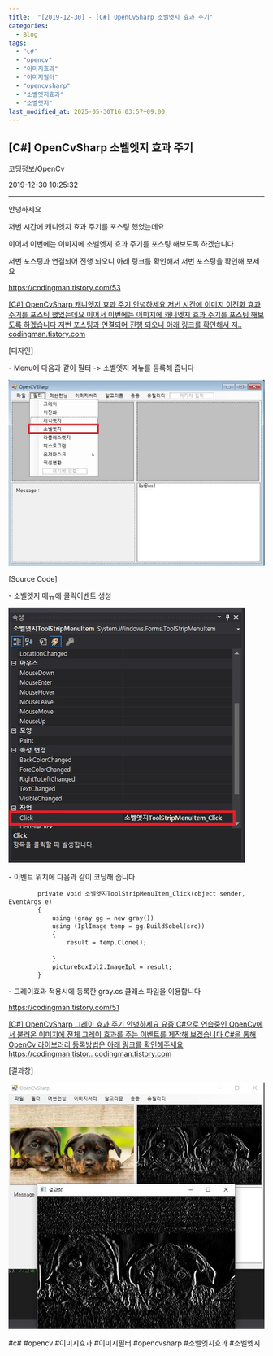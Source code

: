 ```yaml
---
title:  "[2019-12-30] - [C#] OpenCvSharp 소벨엣지 효과 주기"
categories:
  - Blog
tags:
  - "c#"
  - "opencv"
  - "이미지효과"
  - "이미지필터"
  - "opencvsharp"
  - "소벨엣지효과"
  - "소벨엣지"
last_modified_at: 2025-05-30T16:03:57+09:00
---
```


## [C#] OpenCvSharp 소벨엣지 효과 주기

코딩정보/OpenCv

2019-12-30 10:25:32

* * *

안녕하세요

저번 시간에 캐니엣지 효과 주기를 포스팅 했었는데요

이어서 이번에는 이미지에 소벨엣지 효과 주기를 포스팅 해보도록 하겠습니다

저번 포스팅과 연결되어 진행 되오니 아래 링크를 확인해서 저번 포스팅을 확인해 보세요

<https://codingman.tistory.com/53>

[ [C#] OpenCvSharp 캐니엣지 효과 주기 안녕하세요 저번 시간에 이미지 이진화 효과 주기를 포스팅 했었는데요 이어서 이번에는
이미지에 캐니엣지 효과 주기를 포스팅 해보도록 하겠습니다 저번 포스팅과 연결되어 진행 되오니 아래 링크를 확인해서 저..
codingman.tistory.com ](https://codingman.tistory.com/53)

[디자인]

\- Menu에 다음과 같이 필터 -> 소벨엣지 메뉴를 등록해 줍니다

![](/assets/images/c_opencvsharp_소벨엣지_효과_주기/img.jpg)

[Source Code]

\- 소벨엣지 메뉴에 클릭이벤트 생성

![](/assets/images/c_opencvsharp_소벨엣지_효과_주기/img_1.jpg)

\- 이벤트 위치에 다음과 같이 코딩해 줍니다

    
    
            private void 소벨엣지ToolStripMenuItem_Click(object sender, EventArgs e)
            {
                using (gray gg = new gray())
                using (IplImage temp = gg.BuildSobel(src))
                {
                    result = temp.Clone();
    
                }
                pictureBoxIpl2.ImageIpl = result;
            }

\- 그레이효과 적용시에 등록한 gray.cs 클래스 파일을 이용합니다

<https://codingman.tistory.com/51>

[ [C#] OpenCvSharp 그레이 효과 주기 안녕하세요 요즘 C#으로 연습중인 OpenCv에서 불러온 이미지에 전체 그레이 효과를
주는 이벤트를 제작해 보겠습니다 C#을 통해 OpenCv 라이브러리 등록방법은 아래 링크를 확인해주세요
https://codingman.tistor.. codingman.tistory.com
](https://codingman.tistory.com/51)

[결과창]

![](/assets/images/c_opencvsharp_소벨엣지_효과_주기/img_2.jpg)

  

#c# #opencv #이미지효과 #이미지필터 #opencvsharp #소벨엣지효과 #소벨엣지


